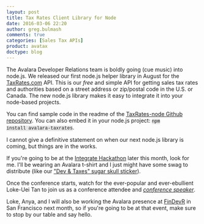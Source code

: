 ```yaml
---
layout: post
title: Tax Rates Client Library for Node
date: 2016-03-06 22:20
author: greg.bulmash
comments: true
categories: [Sales Tax APIs]
product: avatax
doctype: blog
---
```

The Avalara Developer Relations team is boldly going (cue music) into node.js. We released our first node.js helper library in August for the <a href="http://www.taxrates.com">TaxRates.com</a> API. This is our <i>free</i> and simple API for getting sales tax rates and authorities based on a street address or zip/postal code in the U.S. or Canada. The new node.js library makes it easy to integrate it into your node-based projects.

You can find sample code in the readme of the <a href="https://github.com/avadev/TaxRates-node">TaxRates-node Github repository</a>. You can also embed it in your node.js project: <code style="background-color: #e6e6e6; font-family: courier; font-size: 12px;">npm install avalara-taxrates</code>.

I cannot give a definitive statement on when our next node.js library is coming, but things are in the works.

If you're going to be at the <a href="http://integratecon.com/hackathon/">Integrate Hackathon</a> later this month, look for me. I'll be wearing an Avalara t-shirt and I just might have some swag to distribute (like our <a href="/images/2015/09/sticker.jpg">"Dev &amp; Taxes" sugar skull sticker</a>).

Once the conference starts, watch for the ever-popular and ever-ebullient Loke-Uei Tan to join us as a conference attendee and <i><a href="http://integrate2015.sched.org/speaker/lokeuei.tan?iframe=no#.VfLrRRF3mUM">conference speaker</a></i>.

Loke, Anya, and I will also be working the Avalara presence at <a href="http://sanfran2015.findevr.com/">FinDevR</a> in San Francisco next month, so if you're going to be at that event, make sure to stop by our table and say hello.

